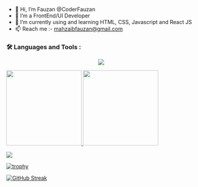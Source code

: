 - 👋 Hi, I’m Fauzan @CoderFauzan
- 👀 I’m a FrontEnd/UI Developer
- 🌱 I’m currently using and learning HTML, CSS, Javascript and React JS
- 📫 Reach me :- mahzaibfauzan@gmail.com


### :hammer_and_wrench: Languages and Tools :

<p align="center">
  <a href="https://skillicons.dev">
    <img src="https://skillicons.dev/icons?i=html,css,js,sass,bootstrap,react,redux,github,vscode,tailwind" />
  </a>
</p>

<a href="https://github.com/coderfauzan">
  <img height="200em" src="https://github-readme-stats.vercel.app/api?username=coderfauzan&theme=buefy&show_icons=true" />
  <img height="200em" src="https://github-readme-stats.vercel.app/api/top-langs/?username=coderfauzan&theme=algolia&layout=compact&exclude_repo=Covid-19-DATA-Analysis" />
</a>


![](https://komarev.com/ghpvc/?username=coderfauzan&color=green&style=flat-square)

[![trophy](https://github-profile-trophy.vercel.app/?username=coderfauzan&theme=onedark&row=2&column=3)](https://github.com/coderfauzan/github-profile-trophy) 

[![GitHub Streak](https://streak-stats.demolab.com/?user=coderfauzan&theme=dark)](https://git.io/streak-stats)















<!---
CoderFauzan/CoderFauzan is a ✨ special ✨ repository because its `README.md` (this file) appears on your GitHub profile.
You can click the Preview link to take a look at your changes.
--->
